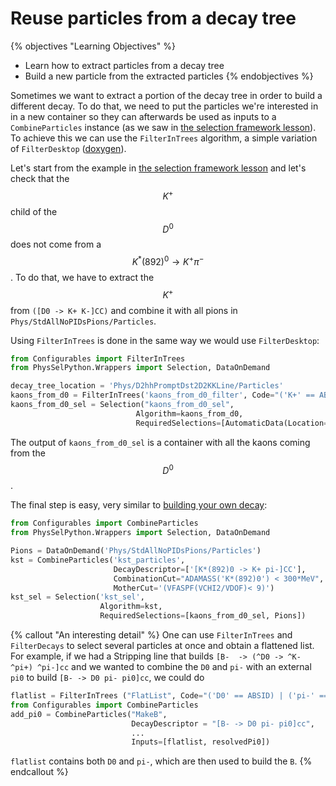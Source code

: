 # Reuse particles from a decay tree

{% objectives "Learning Objectives" %}
* Learn how to extract particles from a decay tree
* Build a new particle from the extracted particles
{% endobjectives %}

Sometimes we want to extract a portion of the decay tree in order to build a different decay.
To do that, we need to put the particles we're interested in in a new container so they can afterwards be used as inputs to a `CombineParticles` instance (as we saw in [the selection framework lesson](/second-analysis-steps/building-decays-part-0.md)).
To achieve this we can use the `FilterInTrees` algorithm, a simple variation of `FilterDesktop` ([doxygen](https://lhcb-release-area.web.cern.ch/LHCb-release-area/DOC/hlt/latest_doxygen/de/d8e/class_filter_in_trees.html)).

Let's start from the example in [the selection framework lesson](/second-analysis-steps/building-decays-part0.md) and let's check that the $$K^+$$ child of the $$D^0$$ does not come from a $$K^{*}(892)^{0} \to K^{+}\pi^{-}$$.
To do that, we have to extract the $$K^+$$ from `([D0 -> K+ K-]CC)` and combine it with all pions in `Phys/StdAllNoPIDsPions/Particles`.

Using `FilterInTrees` is done in the same way we would use `FilterDesktop`:

```python
from Configurables import FilterInTrees
from PhysSelPython.Wrappers import Selection, DataOnDemand

decay_tree_location = 'Phys/D2hhPromptDst2D2KKLine/Particles'
kaons_from_d0 = FilterInTrees('kaons_from_d0_filter', Code="('K+' == ABSID)")
kaons_from_d0_sel = Selection("kaons_from_d0_sel",
                            Algorithm=kaons_from_d0,
                            RequiredSelections=[AutomaticData(Location=decay_tree_location)])
```

The output of `kaons_from_d0_sel` is a container with all the kaons coming from the $$D^0$$.

The final step is easy, very similar to [building your own decay](/second-analysis-steps/building-decays-part0.md):

```python
from Configurables import CombineParticles
from PhysSelPython.Wrappers import Selection, DataOnDemand

Pions = DataOnDemand('Phys/StdAllNoPIDsPions/Particles')
kst = CombineParticles('kst_particles',
                       DecayDescriptor=['[K*(892)0 -> K+ pi-]CC'],
                       CombinationCut="ADAMASS('K*(892)0') < 300*MeV",
                       MotherCut='(VFASPF(VCHI2/VDOF)< 9)')
kst_sel = Selection('kst_sel',
                    Algorithm=kst,
                    RequiredSelections=[kaons_from_d0_sel, Pions])
```


{% callout "An interesting detail" %}
One can use `FilterInTrees` and `FilterDecays` to select several particles at
once and obtain a flattened list.
For example, if we had a Stripping line that builds `[B-  -> (^D0 -> ^K- ^pi+) ^pi-]cc` and we wanted to combine the `D0` and `pi-` with an external `pi0` to build `[B- -> D0 pi- pi0]cc`, we could do
```python
flatlist = FilterInTrees ("FlatList", Code="('D0' == ABSID) | ('pi-' == ABSID)")
from Configurables import CombineParticles
add_pi0 = CombineParticles("MakeB",
                           DecayDescriptor = "[B- -> D0 pi- pi0]cc",
                           ...
                           Inputs=[flatlist, resolvedPi0])
```
`flatlist` contains both `D0` and `pi-`, which are then used to build the `B`.
{% endcallout %}

